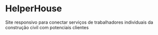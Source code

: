 # HelperHouse
Site responsivo para conectar serviços de trabalhadores individuais da construção civil com potenciais clientes
